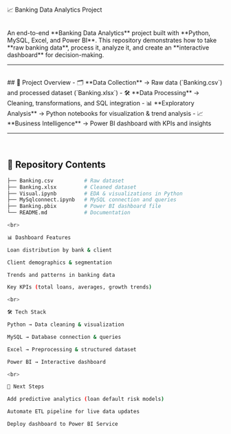  📈 Banking Data Analytics Project

<br>
An end-to-end **Banking Data Analytics** project built with **Python, MySQL, Excel, and Power BI**.  
This repository demonstrates how to take **raw banking data**, process it, analyze it, and create an **interactive dashboard** for decision-making.

---

<br>
## 🔎 Project Overview
- 🗂 **Data Collection** → Raw data (`Banking.csv`) and processed dataset (`Banking.xlsx`)  
- 🛠 **Data Processing** → Cleaning, transformations, and SQL integration  
- 📊 **Exploratory Analysis** → Python notebooks for visualization & trend analysis  
- 📈 **Business Intelligence** → Power BI dashboard with KPIs and insights  

---
<br>

## 📂 Repository Contents
```bash
├── Banking.csv          # Raw dataset
├── Banking.xlsx         # Cleaned dataset
├── Visual.ipynb         # EDA & visualizations in Python
├── MySqlconnect.ipynb   # MySQL connection and queries
├── Banking.pbix         # Power BI dashboard file
└── README.md            # Documentation

<br>

📊 Dashboard Features

Loan distribution by bank & client

Client demographics & segmentation

Trends and patterns in banking data

Key KPIs (total loans, averages, growth trends)

<br>

🛠️ Tech Stack

Python → Data cleaning & visualization

MySQL → Database connection & queries

Excel → Preprocessing & structured dataset

Power BI → Interactive dashboard

<br>

🔮 Next Steps

Add predictive analytics (loan default risk models)

Automate ETL pipeline for live data updates

Deploy dashboard to Power BI Service
